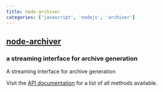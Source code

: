 ```yaml
---
title: node-archiver
categories: ['javascript', 'nodejs', 'archiver']
---
```

## [node-archiver](https://github.com/archiverjs/node-archiver)

### a streaming interface for archive generation


A streaming interface for archive generation

Visit the [API documentation](https://www.archiverjs.com/) for a list of all methods available.

